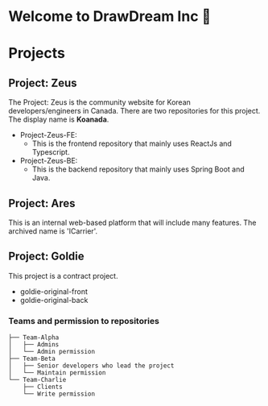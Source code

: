 # Welcome to DrawDream Inc 👋

# Projects
## Project: Zeus
The Project: Zeus is the community website for Korean developers/engineers in Canada. There are two repositories for this project. The display name is **Koanada**.
- Project-Zeus-FE:
  - This is the frontend repository that mainly uses ReactJs and Typescript.
- Project-Zeus-BE:
  - This is the backend repository that mainly uses Spring Boot and Java.
## Project: Ares
This is an internal web-based platform that will include many features. The archived name is 'ICarrier'.

## Project: Goldie
This project is a contract project.
- goldie-original-front
- goldie-original-back
### Teams and permission to repositories
```
├── Team-Alpha
│   ├── Admins
│   └── Admin permission
├── Team-Beta
│   ├── Senior developers who lead the project
│   └── Maintain permission
└── Team-Charlie
    ├── Clients
    └── Write permission
```
<!--

**Here are some ideas to get you started:**

🙋‍♀️ A short introduction - what is your organization all about?
🌈 Contribution guidelines - how can the community get involved?
👩‍💻 Useful resources - where can the community find your docs? Is there anything else the community should know?
🍿 Fun facts - what does your team eat for breakfast?
🧙 Remember, you can do mighty things with the power of [Markdown](https://docs.github.com/github/writing-on-github/getting-started-with-writing-and-formatting-on-github/basic-writing-and-formatting-syntax)
-->
